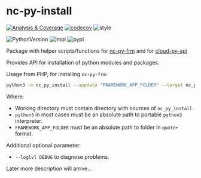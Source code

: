 # nc-py-install

[![Analysis & Coverage](https://github.com/cloud-py-api/nc-py-install/actions/workflows/analysis-coverage.yml/badge.svg)](https://github.com/cloud-py-api/nc-py-install/actions/workflows/analysis-coverage.yml)
[![codecov](https://codecov.io/gh/cloud-py-api/nc-py-install/branch/main/graph/badge.svg?token=ADRE9TBJ10)](https://codecov.io/gh/cloud-py-api/nc-py-install)
![style](https://img.shields.io/badge/code%20style-black-000000.svg)

![PythonVersion](https://img.shields.io/badge/python-3.9%20%7C%203.10-blue)
![impl](https://img.shields.io/pypi/implementation/nc-py-install)
![pypi](https://img.shields.io/pypi/v/nc-py-install.svg)


Package with helper scripts/functions for [nc-py-frm](https://github.com/cloud-py-api/nc-py-frm) and for [cloud-py-api](https://github.com/cloud-py-api/cloud-py-api)

Provides API for installation of python modules and packages.

Usage from PHP, for installing `nc-py-frm`:
```bash
python3 -m nc_py_install --appdata "FRAMEWORK_APP_FOLDER" --target nc_py_frm
```

Where:
* Working directory must contain directory with sources of `nc_py_install`.
* `python3` in most cases must be an absolute path to portable `python3` interpreter.
* `FRAMEWORK_APP_FOLDER` must be an absolute path to folder in `quote+` format.

Additional optional parameter:
* `--loglvl DEBUG` to diagnose problems.


Later more description will arrive...

